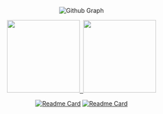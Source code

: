<div align="center">

![Github Graph](https://activity-graph.herokuapp.com/graph?username=HWON0720&area=false&theme=xcode&hide_border=true)
  
<a href="https://github.com/HWON0720">
  <img height="170em" src="https://github-readme-stats.vercel.app/api?username=HWON0720&line_height=24&width=150&show_icons=true&count_private=true&theme=nightowl"/>&nbsp;
  <img height="170em" src="https://github-readme-stats.vercel.app/api/top-langs/?username=HWON0720&layout=compact&theme=nightowl"/>
</a>

[![Readme Card](https://github-readme-stats.vercel.app/api/pin/?username=HWON0720&repo=algorithm-by-python&&show_owner=true&width="200"&theme=nightowl)](https://github.com/HWON0720/algorithm-by-python)
[![Readme Card](https://github-readme-stats.vercel.app/api/pin/?username=HWON0720&repo=TIL&&show_owner=true&width="150"&theme=nightowl)](https://github.com/HWON0720/TIL)

</div>
  
<!--
**HWON0720/HWON0720** is a ✨ _special_ ✨ repository because its `README.md` (this file) appears on your GitHub profile.

Here are some ideas to get you started:

- 🔭 I’m currently working on ...
- 🌱 I’m currently learning ...
- 👯 I’m looking to collaborate on ...
- 🤔 I’m looking for help with ...
- 💬 Ask me about ...
- 📫 How to reach me: ...
- 😄 Pronouns: ...
- ⚡ Fun fact: ...
-->

